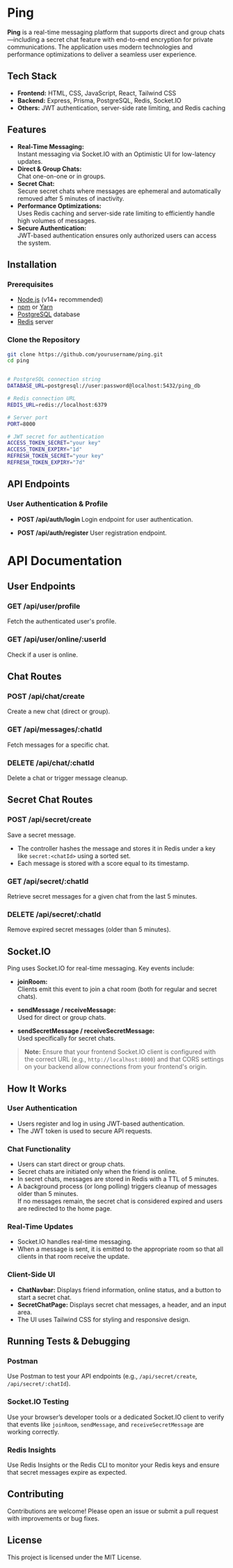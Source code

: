 # Ping

**Ping** is a real-time messaging platform that supports direct and group chats—including a secret chat feature with end-to-end encryption for private communications. The application uses modern technologies and performance optimizations to deliver a seamless user experience.

## Tech Stack

- **Frontend:** HTML, CSS, JavaScript, React, Tailwind CSS
- **Backend:** Express, Prisma, PostgreSQL, Redis, Socket.IO
- **Others:** JWT authentication, server-side rate limiting, and Redis caching

## Features

- **Real-Time Messaging:**  
  Instant messaging via Socket.IO with an Optimistic UI for low-latency updates.
- **Direct & Group Chats:**  
  Chat one-on-one or in groups.
- **Secret Chat:**  
  Secure secret chats where messages are ephemeral and automatically removed after 5 minutes of inactivity.
- **Performance Optimizations:**  
  Uses Redis caching and server-side rate limiting to efficiently handle high volumes of messages.
- **Secure Authentication:**  
  JWT-based authentication ensures only authorized users can access the system.

## Installation

### Prerequisites

- [Node.js](https://nodejs.org/) (v14+ recommended)
- [npm](https://www.npmjs.com/) or [Yarn](https://yarnpkg.com/)
- [PostgreSQL](https://www.postgresql.org/) database
- [Redis](https://redis.io/) server

### Clone the Repository

```bash
git clone https://github.com/yourusername/ping.git
cd ping


# PostgreSQL connection string
DATABASE_URL=postgresql://user:password@localhost:5432/ping_db

# Redis connection URL
REDIS_URL=redis://localhost:6379

# Server port
PORT=8000

# JWT secret for authentication
ACCESS_TOKEN_SECRET="your key"
ACCESS_TOKEN_EXPIRY="1d"
REFRESH_TOKEN_SECRET="your key"
REFRESH_TOKEN_EXPIRY="7d"

```

## API Endpoints
### User Authentication & Profile
- **POST /api/auth/login**
Login endpoint for user authentication.

- **POST /api/auth/register**
User registration endpoint.

# API Documentation

## User Endpoints

### GET /api/user/profile  
Fetch the authenticated user's profile.

### GET /api/user/online/:userId  
Check if a user is online.

## Chat Routes

### POST /api/chat/create  
Create a new chat (direct or group).

### GET /api/messages/:chatId  
Fetch messages for a specific chat.

### DELETE /api/chat/:chatId  
Delete a chat or trigger message cleanup.

## Secret Chat Routes

### POST /api/secret/create  
Save a secret message.  
- The controller hashes the message and stores it in Redis under a key like `secret:<chatId>` using a sorted set.  
- Each message is stored with a score equal to its timestamp.

### GET /api/secret/:chatId  
Retrieve secret messages for a given chat from the last 5 minutes.

### DELETE /api/secret/:chatId  
Remove expired secret messages (older than 5 minutes).

## Socket.IO

Ping uses Socket.IO for real-time messaging. Key events include:

- **joinRoom:**  
  Clients emit this event to join a chat room (both for regular and secret chats).

- **sendMessage / receiveMessage:**  
  Used for direct or group chats.

- **sendSecretMessage / receiveSecretMessage:**  
  Used specifically for secret chats.

> **Note:** Ensure that your frontend Socket.IO client is configured with the correct URL (e.g., `http://localhost:8000`) and that CORS settings on your backend allow connections from your frontend's origin.

## How It Works

### User Authentication
- Users register and log in using JWT-based authentication.
- The JWT token is used to secure API requests.

### Chat Functionality
- Users can start direct or group chats.
- Secret chats are initiated only when the friend is online.
- In secret chats, messages are stored in Redis with a TTL of 5 minutes.
- A background process (or long polling) triggers cleanup of messages older than 5 minutes.  
  If no messages remain, the secret chat is considered expired and users are redirected to the home page.

### Real-Time Updates
- Socket.IO handles real-time messaging.
- When a message is sent, it is emitted to the appropriate room so that all clients in that room receive the update.

### Client-Side UI
- **ChatNavbar:** Displays friend information, online status, and a button to start a secret chat.
- **SecretChatPage:** Displays secret chat messages, a header, and an input area.
- The UI uses Tailwind CSS for styling and responsive design.

## Running Tests & Debugging

### Postman
Use Postman to test your API endpoints (e.g., `/api/secret/create`, `/api/secret/:chatId`).

### Socket.IO Testing
Use your browser’s developer tools or a dedicated Socket.IO client to verify that events like `joinRoom`, `sendMessage`, and `receiveSecretMessage` are working correctly.

### Redis Insights
Use Redis Insights or the Redis CLI to monitor your Redis keys and ensure that secret messages expire as expected.

## Contributing
Contributions are welcome! Please open an issue or submit a pull request with improvements or bug fixes.

## License
This project is licensed under the MIT License.


